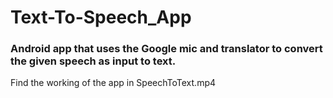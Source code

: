 # Text-To-Speech_App

### Android app that uses the Google mic and translator to convert the given speech as input to text.

Find the working of the app in SpeechToText.mp4
